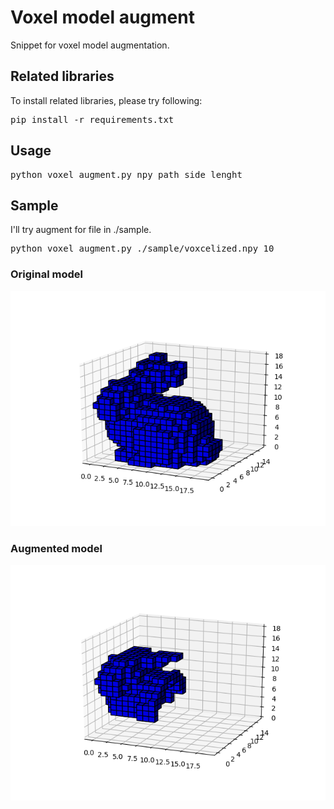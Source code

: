 # Voxel model augment

Snippet for voxel model augmentation.

## Related libraries
To install related libraries, please try following:
<pre>
pip install -r requirements.txt
</pre>

## Usage
<pre>
python voxel_augment.py npy_path side_lenght
</pre>

## Sample
I'll try augment for file in ./sample.

<pre>
python voxel_augment.py ./sample/voxcelized.npy 10
</pre>

### Original model
![Original model](https://github.com/tasotasoso/STLSimpleVoxelizer/blob/main/sample/voxelized.png?raw=true)

### Augmented model
![Augmented voxel model](./sample/masked_voxel.png)